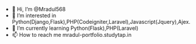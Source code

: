 - 👋 Hi, I’m @Mradul568
- 👀 I’m interested in Python(Django,Flask),PHP(Codeigniter,Laravel),Javascript(Jquery),Ajex.
- 🌱 I’m currently learning Python(Flask),PHP(Laravel)
- 📫 How to reach me mradul-portfolio.studytap.in

<!---
Mradul568/Mradul568 is a ✨ special ✨ repository because its `README.md` (this file) appears on your GitHub profile.
You can click the Preview link to take a look at your changes.
--->
